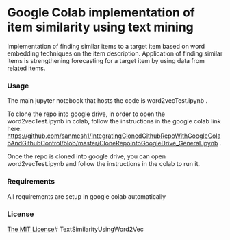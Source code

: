 # Google Colab implementation of item similarity using text mining

Implementation of finding similar items to a target item based on word embedding techniques on the item description. Application of finding similar items is strengthening forecasting for a target item by using data from related items.

### Usage

The main jupyter notebook that hosts the code is word2vecTest.ipynb . 

To clone the repo into google drive, in order to open the word2vecTest.ipynb in colab, follow the instructions in the google colab link here: https://github.com/sanmesh1/IntegratingClonedGithubRepoWithGoogleColabAndGithubControl/blob/master/CloneRepoIntoGoogleDrive_General.ipynb .

Once the repo is cloned into google drive, you can open word2vecTest.ipynb and follow the instructions in the colab to run it.



### Requirements
All requirements are setup in google colab automatically

### License
[The MIT License](./LICENSE)# TextSimilarityUsingWord2Vec
